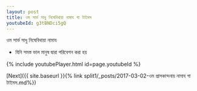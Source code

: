 ```yaml
---
layout: post
title: ওম সার্ভ সাধু নিষেবিথায়া নামায গা টাইমস
youtubeId: g3tBNDci5gQ
---
```

 
 
 ওম সার্ভ সাধু নিষেবিথায়া নামায  
 
 -  যিনি সমস্ত ভাল মানুষ দ্বারা পরিবেশন করা হয় 
 
  
 
  
 
 
 
 
 
 


{% include youtubePlayer.html id=page.youtubeId %}
 
[Next]({{ site.baseurl }}{% link  split1/_posts/2017-03-02-ওম প্রাসকান্দনায় নামায গা টাইমস.md%})
 
